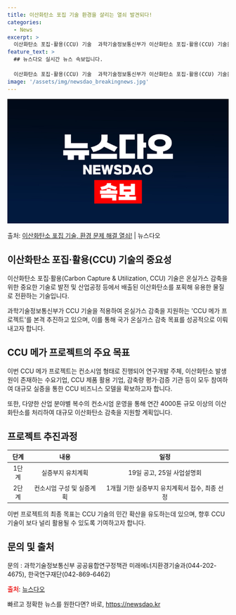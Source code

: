 ```yaml
---
title: 이산화탄소 포집 기술 환경을 살리는 열쇠 발견되다!
categories:
  - News
excerpt: >
  이산화탄소 포집·활용(CCU) 기술  과학기술정보통신부가 이산화탄소 포집·활용(CCU) 기술을 적용해 온실가…
feature_text: >
  ## 뉴스다오 실시간 뉴스 속보입니다.

  이산화탄소 포집·활용(CCU) 기술  과학기술정보통신부가 이산화탄소 포집·활용(CCU) 기술을 적용해 온실가…
image: '/assets/img/newsdao_breakingnews.jpg'
---
```


![뉴스다오 속보](/assets/img/newsdao_breakingnews.jpg)

<p>출처: <a href="https://newsdao.kr/4295" rel="dofollow">이산화탄소 포집 기술, 환경 문제 해결 열쇠!</a> | 뉴스다오</p>

<h2 data-ke-size="size26">이산화탄소 포집·활용(CCU) 기술의 중요성</h2>
<p data-ke-size="size16">이산화탄소 포집·활용(Carbon Capture & Utilization, CCU) 기술은 온실가스 감축을 위한 중요한 기술로 발전 및 산업공정 등에서 배출된 이산화탄소를 포획해 유용한 물질로 전환하는 기술입니다.</p>
<p data-ke-size="size16">과학기술정보통신부가 CCU 기술을 적용하여 온실가스 감축을 지원하는 'CCU 메가 프로젝트'를 본격 추진하고 있으며, 이를 통해 국가 온실가스 감축 목표를 성공적으로 이뤄내고자 합니다.</p>

<h2 data-ke-size="size26">CCU 메가 프로젝트의 주요 목표</h2>
<p data-ke-size="size16">이번 CCU 메가 프로젝트는 컨소시엄 형태로 진행되어 연구개발 주체, 이산화탄소 발생원이 존재하는 수요기업, CCU 제품 활용 기업, 감축량 평가·검증 기관 등이 모두 참여하여 대규모 실증을 통한 CCU 비즈니스 모델을 확보하고자 합니다.</p>
<p data-ke-size="size16">또한, 다양한 산업 분야별 복수의 컨소시엄 운영을 통해 연간 4000톤 규모 이상의 이산화탄소를 처리하여 대규모 이산화탄소 감축을 지원할 계획입니다.</p>

<h2 data-ke-size="size26">프로젝트 추진과정</h2>
<table>
	<thead>
		<tr>
			<th style="text-align: center;">단계</th>
			<th style="text-align: center;">내용</th>
			<th style="text-align: center;">일정</th>
		</tr>
	</thead>
	<tbody>
		<tr>
			<td style="text-align: center;">1단계</td>
			<td style="text-align: center;">실증부지 유치계획</td>
			<td style="text-align: center;">19일 공고, 25일 사업설명회</td>
		</tr>
		<tr>
			<td style="text-align: center;">2단계</td>
			<td style="text-align: center;">컨소시엄 구성 및 실증계획</td>
			<td style="text-align: center;">1개월 기한 실증부지 유치계획서 접수, 최종 선정</td>
		</tr>
	</tbody>
</table>

<p data-ke-size="size16">이번 프로젝트의 최종 목표는 CCU 기술의 민간 확산을 유도하는데 있으며, 향후 CCU 기술이 보다 널리 활용될 수 있도록 기여하고자 합니다.</p>

<h2 data-ke-size="size26">문의 및 출처</h2>
<p data-ke-size="size16">문의 : 과학기술정보통신부 공공융합연구정책관 미래에너지환경기술과(044-202-4675), 한국연구재단(042-869-6462)</p>
<p><b><span style="color: #ee2323;">출처</span></b>: <a href="https://newsdao.kr/4295">뉴스다오</a></p> 

빠르고 정확한 뉴스를 원한다면? 바로, <a href="https://newsdao.kr" rel="dofollow">https://newsdao.kr</a>


